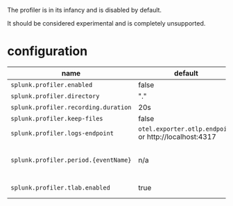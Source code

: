 
The profiler is in its infancy and is disabled by default.

It should be considered experimental and is completely unsupported.

# configuration

| name                                | default                | description                               |
|-------------------------------------|------------------------|-------------------------------------------|
|`splunk.profiler.enabled`            | false                  | set to true to enable the profiler        |
|`splunk.profiler.directory`          | "."                    | location of jfr files                     |
|`splunk.profiler.recording.duration` | 20s                    | recording unit duration                   |
|`splunk.profiler.keep-files`         | false                  | leave JFR files on disk id `true`         |
|`splunk.profiler.logs-endpoint`      | `otel.exporter.otlp.endpoint` or http://localhost:4317  | where to send OTLP logs                   |
|`splunk.profiler.period.{eventName}` | n/a                    | customize period (in ms) for a specific jfr event. For example, to set the ThreadDump frequency to 1s (100ms): `-Dsplunk.profiler.period.threaddump=1000` |
|`splunk.profiler.tlab.enabled`       | true                   | set to `false` to disable TLAB memory events |
